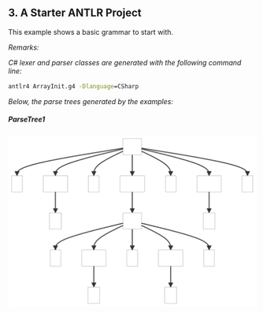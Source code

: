 ﻿## 3. A Starter ANTLR Project

This example shows a basic grammar to start with.

_Remarks:_

_C# lexer and parser classes are generated with the following command line:_

```bat
antlr4 ArrayInit.g4 -Dlanguage=CSharp
```

_Below, the parse trees generated by the examples:_

##### ParseTree1
![ParseTree1](.resources/ArrayInit-tree.svg "ParseTree1")
